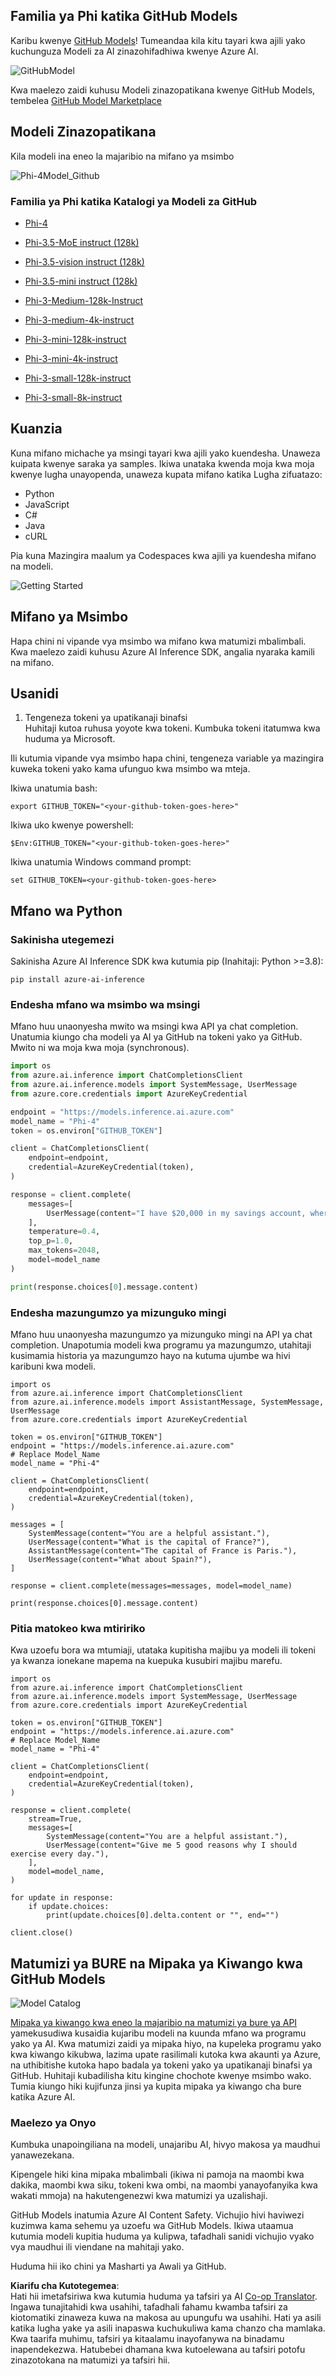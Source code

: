 <!--
CO_OP_TRANSLATOR_METADATA:
{
  "original_hash": "fb67a08b9fc911a10ed58081fadef416",
  "translation_date": "2025-07-16T19:03:35+00:00",
  "source_file": "md/01.Introduction/02/02.GitHubModel.md",
  "language_code": "sw"
}
-->
## Familia ya Phi katika GitHub Models

Karibu kwenye [GitHub Models](https://github.com/marketplace/models)! Tumeandaa kila kitu tayari kwa ajili yako kuchunguza Modeli za AI zinazohifadhiwa kwenye Azure AI.

![GitHubModel](../../../../../translated_images/GitHub_ModelCatalog.aa43c51c36454747ca1cc1ffa799db02cc66b4fb7e8495311701adb072442df8.sw.png)

Kwa maelezo zaidi kuhusu Modeli zinazopatikana kwenye GitHub Models, tembelea [GitHub Model Marketplace](https://github.com/marketplace/models)

## Modeli Zinazopatikana

Kila modeli ina eneo la majaribio na mifano ya msimbo

![Phi-4Model_Github](../../../../../translated_images/GitHub_ModelPlay.cf6a9f1106e048535478f17ed0078551c3959884e4083eb62a895bb089dd831c.sw.png)

### Familia ya Phi katika Katalogi ya Modeli za GitHub

- [Phi-4](https://github.com/marketplace/models/azureml/Phi-4)

- [Phi-3.5-MoE instruct (128k)](https://github.com/marketplace/models/azureml/Phi-3-5-MoE-instruct)

- [Phi-3.5-vision instruct (128k)](https://github.com/marketplace/models/azureml/Phi-3-5-vision-instruct)

- [Phi-3.5-mini instruct (128k)](https://github.com/marketplace/models/azureml/Phi-3-5-mini-instruct)

- [Phi-3-Medium-128k-Instruct](https://github.com/marketplace/models/azureml/Phi-3-medium-128k-instruct)

- [Phi-3-medium-4k-instruct](https://github.com/marketplace/models/azureml/Phi-3-medium-4k-instruct)

- [Phi-3-mini-128k-instruct](https://github.com/marketplace/models/azureml/Phi-3-mini-128k-instruct)

- [Phi-3-mini-4k-instruct](https://github.com/marketplace/models/azureml/Phi-3-mini-4k-instruct)

- [Phi-3-small-128k-instruct](https://github.com/marketplace/models/azureml/Phi-3-small-128k-instruct)

- [Phi-3-small-8k-instruct](https://github.com/marketplace/models/azureml/Phi-3-small-8k-instruct)

## Kuanzia

Kuna mifano michache ya msingi tayari kwa ajili yako kuendesha. Unaweza kuipata kwenye saraka ya samples. Ikiwa unataka kwenda moja kwa moja kwenye lugha unayopenda, unaweza kupata mifano katika Lugha zifuatazo:

- Python
- JavaScript
- C#
- Java
- cURL

Pia kuna Mazingira maalum ya Codespaces kwa ajili ya kuendesha mifano na modeli.

![Getting Started](../../../../../translated_images/GitHub_ModelGetStarted.150220a802da6fb67944ad93c1a4c7b8a9811e43d77879a149ecf54c02928c6b.sw.png)

## Mifano ya Msimbo

Hapa chini ni vipande vya msimbo wa mifano kwa matumizi mbalimbali. Kwa maelezo zaidi kuhusu Azure AI Inference SDK, angalia nyaraka kamili na mifano.

## Usanidi

1. Tengeneza tokeni ya upatikanaji binafsi  
Huhitaji kutoa ruhusa yoyote kwa tokeni. Kumbuka tokeni itatumwa kwa huduma ya Microsoft.

Ili kutumia vipande vya msimbo hapa chini, tengeneza variable ya mazingira kuweka tokeni yako kama ufunguo kwa msimbo wa mteja.

Ikiwa unatumia bash:  
```
export GITHUB_TOKEN="<your-github-token-goes-here>"
```  
Ikiwa uko kwenye powershell:  

```
$Env:GITHUB_TOKEN="<your-github-token-goes-here>"
```  

Ikiwa unatumia Windows command prompt:  

```
set GITHUB_TOKEN=<your-github-token-goes-here>
```  

## Mfano wa Python

### Sakinisha utegemezi  
Sakinisha Azure AI Inference SDK kwa kutumia pip (Inahitaji: Python >=3.8):  

```
pip install azure-ai-inference
```  
### Endesha mfano wa msimbo wa msingi

Mfano huu unaonyesha mwito wa msingi kwa API ya chat completion. Unatumia kiungo cha modeli ya AI ya GitHub na tokeni yako ya GitHub. Mwito ni wa moja kwa moja (synchronous).

```python
import os
from azure.ai.inference import ChatCompletionsClient
from azure.ai.inference.models import SystemMessage, UserMessage
from azure.core.credentials import AzureKeyCredential

endpoint = "https://models.inference.ai.azure.com"
model_name = "Phi-4"
token = os.environ["GITHUB_TOKEN"]

client = ChatCompletionsClient(
    endpoint=endpoint,
    credential=AzureKeyCredential(token),
)

response = client.complete(
    messages=[
        UserMessage(content="I have $20,000 in my savings account, where I receive a 4% profit per year and payments twice a year. Can you please tell me how long it will take for me to become a millionaire? Also, can you please explain the math step by step as if you were explaining it to an uneducated person?"),
    ],
    temperature=0.4,
    top_p=1.0,
    max_tokens=2048,
    model=model_name
)

print(response.choices[0].message.content)
```

### Endesha mazungumzo ya mizunguko mingi

Mfano huu unaonyesha mazungumzo ya mizunguko mingi na API ya chat completion. Unapotumia modeli kwa programu ya mazungumzo, utahitaji kusimamia historia ya mazungumzo hayo na kutuma ujumbe wa hivi karibuni kwa modeli.

```
import os
from azure.ai.inference import ChatCompletionsClient
from azure.ai.inference.models import AssistantMessage, SystemMessage, UserMessage
from azure.core.credentials import AzureKeyCredential

token = os.environ["GITHUB_TOKEN"]
endpoint = "https://models.inference.ai.azure.com"
# Replace Model_Name
model_name = "Phi-4"

client = ChatCompletionsClient(
    endpoint=endpoint,
    credential=AzureKeyCredential(token),
)

messages = [
    SystemMessage(content="You are a helpful assistant."),
    UserMessage(content="What is the capital of France?"),
    AssistantMessage(content="The capital of France is Paris."),
    UserMessage(content="What about Spain?"),
]

response = client.complete(messages=messages, model=model_name)

print(response.choices[0].message.content)
```

### Pitia matokeo kwa mtiririko

Kwa uzoefu bora wa mtumiaji, utataka kupitisha majibu ya modeli ili tokeni ya kwanza ionekane mapema na kuepuka kusubiri majibu marefu.

```
import os
from azure.ai.inference import ChatCompletionsClient
from azure.ai.inference.models import SystemMessage, UserMessage
from azure.core.credentials import AzureKeyCredential

token = os.environ["GITHUB_TOKEN"]
endpoint = "https://models.inference.ai.azure.com"
# Replace Model_Name
model_name = "Phi-4"

client = ChatCompletionsClient(
    endpoint=endpoint,
    credential=AzureKeyCredential(token),
)

response = client.complete(
    stream=True,
    messages=[
        SystemMessage(content="You are a helpful assistant."),
        UserMessage(content="Give me 5 good reasons why I should exercise every day."),
    ],
    model=model_name,
)

for update in response:
    if update.choices:
        print(update.choices[0].delta.content or "", end="")

client.close()
```

## Matumizi ya BURE na Mipaka ya Kiwango kwa GitHub Models

![Model Catalog](../../../../../translated_images/GitHub_Model.ca6c125cb3117d0ea7c2e204b066ee4619858d28e7b1a419c262443c5e9a2d5b.sw.png)

[Mipaka ya kiwango kwa eneo la majaribio na matumizi ya bure ya API](https://docs.github.com/en/github-models/prototyping-with-ai-models#rate-limits) yamekusudiwa kusaidia kujaribu modeli na kuunda mfano wa programu yako ya AI. Kwa matumizi zaidi ya mipaka hiyo, na kupeleka programu yako kwa kiwango kikubwa, lazima upate rasilimali kutoka kwa akaunti ya Azure, na uthibitishe kutoka hapo badala ya tokeni yako ya upatikanaji binafsi ya GitHub. Huhitaji kubadilisha kitu kingine chochote kwenye msimbo wako. Tumia kiungo hiki kujifunza jinsi ya kupita mipaka ya kiwango cha bure katika Azure AI.

### Maelezo ya Onyo

Kumbuka unapoingiliana na modeli, unajaribu AI, hivyo makosa ya maudhui yanawezekana.

Kipengele hiki kina mipaka mbalimbali (ikiwa ni pamoja na maombi kwa dakika, maombi kwa siku, tokeni kwa ombi, na maombi yanayofanyika kwa wakati mmoja) na hakutengenezwi kwa matumizi ya uzalishaji.

GitHub Models inatumia Azure AI Content Safety. Vichujio hivi haviwezi kuzimwa kama sehemu ya uzoefu wa GitHub Models. Ikiwa utaamua kutumia modeli kupitia huduma ya kulipwa, tafadhali sanidi vichujio vyako vya maudhui ili viendane na mahitaji yako.

Huduma hii iko chini ya Masharti ya Awali ya GitHub.

**Kiarifu cha Kutotegemea**:  
Hati hii imetafsiriwa kwa kutumia huduma ya tafsiri ya AI [Co-op Translator](https://github.com/Azure/co-op-translator). Ingawa tunajitahidi kwa usahihi, tafadhali fahamu kwamba tafsiri za kiotomatiki zinaweza kuwa na makosa au upungufu wa usahihi. Hati ya asili katika lugha yake ya asili inapaswa kuchukuliwa kama chanzo cha mamlaka. Kwa taarifa muhimu, tafsiri ya kitaalamu inayofanywa na binadamu inapendekezwa. Hatubebei dhamana kwa kutoelewana au tafsiri potofu zinazotokana na matumizi ya tafsiri hii.